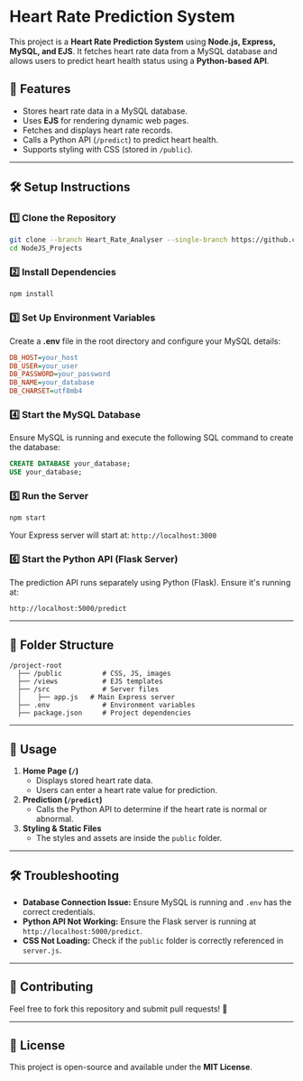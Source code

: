 # Heart Rate Prediction System

This project is a **Heart Rate Prediction System** using **Node.js, Express, MySQL, and EJS**. It fetches heart rate data from a MySQL database and allows users to predict heart health status using a **Python-based API**.

## 🚀 Features
- Stores heart rate data in a MySQL database.
- Uses **EJS** for rendering dynamic web pages.
- Fetches and displays heart rate records.
- Calls a Python API (`/predict`) to predict heart health.
- Supports styling with CSS (stored in `/public`).

---

## 🛠️ Setup Instructions

### 1️⃣ Clone the Repository
```sh
git clone --branch Heart_Rate_Analyser --single-branch https://github.com/AloysJehwin/NodeJS_Projects
cd NodeJS_Projects
```

### 2️⃣ Install Dependencies
```sh
npm install
```

### 3️⃣ Set Up Environment Variables
Create a **.env** file in the root directory and configure your MySQL details:
```ini
DB_HOST=your_host
DB_USER=your_user
DB_PASSWORD=your_password
DB_NAME=your_database
DB_CHARSET=utf8mb4
```

### 4️⃣ Start the MySQL Database
Ensure MySQL is running and execute the following SQL command to create the database:
```sql
CREATE DATABASE your_database;
USE your_database;
```

### 5️⃣ Run the Server
```sh
npm start
```
Your Express server will start at: `http://localhost:3000`

### 6️⃣ Start the Python API (Flask Server)
The prediction API runs separately using Python (Flask). Ensure it's running at:
```sh
http://localhost:5000/predict
```

---

## 📌 Folder Structure
```
/project-root
  ├── /public          # CSS, JS, images
  ├── /views           # EJS templates
  ├── /src             # Server files
  │    ├── app.js   # Main Express server
  ├── .env             # Environment variables
  ├── package.json     # Project dependencies
```

---

## 🎯 Usage
1. **Home Page (`/`)**
   - Displays stored heart rate data.
   - Users can enter a heart rate value for prediction.
2. **Prediction (`/predict`)**
   - Calls the Python API to determine if the heart rate is normal or abnormal.
3. **Styling & Static Files**
   - The styles and assets are inside the `public` folder.

---

## 🛠️ Troubleshooting
- **Database Connection Issue:** Ensure MySQL is running and `.env` has the correct credentials.
- **Python API Not Working:** Ensure the Flask server is running at `http://localhost:5000/predict`.
- **CSS Not Loading:** Check if the `public` folder is correctly referenced in `server.js`.

---

## 🤝 Contributing
Feel free to fork this repository and submit pull requests! 🎉

---

## 📜 License
This project is open-source and available under the **MIT License**.

